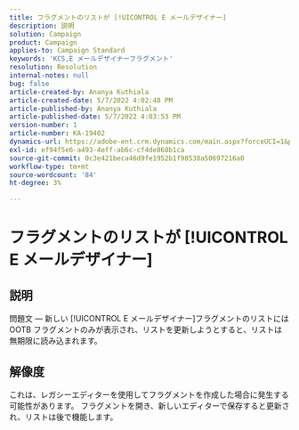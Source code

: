 ```yaml
---
title: フラグメントのリストが [!UICONTROL E メールデザイナー]
description: 説明
solution: Campaign
product: Campaign
applies-to: Campaign Standard
keywords: 'KCS,E メールデザイナーフラグメント'
resolution: Resolution
internal-notes: null
bug: false
article-created-by: Ananya Kuthiala
article-created-date: 5/7/2022 4:02:48 PM
article-published-by: Ananya Kuthiala
article-published-date: 5/7/2022 4:03:53 PM
version-number: 1
article-number: KA-19402
dynamics-url: https://adobe-ent.crm.dynamics.com/main.aspx?forceUCI=1&pagetype=entityrecord&etn=knowledgearticle&id=36b31c1e-1fce-ec11-a7b5-0022480a8e40
exl-id: ef94f5e6-a493-4eff-ab6c-cf4de868b1ca
source-git-commit: 0c3e421beca46d9fe1952b1f98538a50697216a0
workflow-type: tm+mt
source-wordcount: '84'
ht-degree: 3%

---
```


# フラグメントのリストが [!UICONTROL E メールデザイナー]

## 説明

問題文 — 新しい [!UICONTROL E メールデザイナー]フラグメントのリストには OOTB フラグメントのみが表示され、リストを更新しようとすると、リストは無期限に読み込まれます。

## 解像度


これは、レガシーエディターを使用してフラグメントを作成した場合に発生する可能性があります。 フラグメントを開き、新しいエディターで保存すると更新され、リストは後で機能します。
